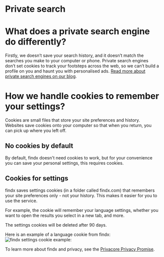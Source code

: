 # Private search

# What does a private search engine do differently?
Firstly, we doesn’t save your search history, and it doesn’t match the searches you make to your computer or phone. Private search engines don’t set cookies to track your footsteps across the web, so we can’t build a profile on you and haunt you with personalised ads. [Read more about private search engines on our blog](https://www.privacore.com/2017/03/16/what-is-a-private-search-engine/).

# How we handle cookies to remember your settings?

Cookies are small files that store your site preferences and history. Websites save cookies onto your computer so that when you return, you can pick up where you left off. 

## No cookies by default
By default, findx doesn't need cookies to work, but for your convenience you can save your personal settings, this requires cookies.  

## Cookies for settings
findx saves settings cookies (in a folder called findx.com) that remembers your site preferences only - not your history. This makes it easier for you to use the service. 

For example, the cookie will remember your language settings, whether you want to open the results you select in a new tab, and more.

The settings cookies will be deleted after 90 days.

Here is an example of a language cookie from findx:  
![findx settings cookie example:](https://help.findx.com/_media/en/cookie_from_findx.png)

To learn more about findx and privacy, see the [Privacore Privacy Promise](https://www.privacore.com/privacy-promise/).







